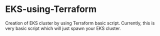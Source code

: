# EKS-using-Terraform
Creation of EKS cluster by using Terraform basic script. Currently, this is very basic script which will just spawn your EKS cluster.
